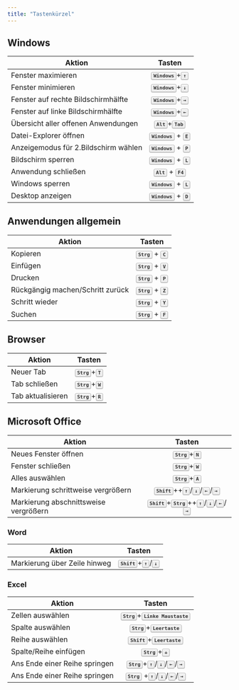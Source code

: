 ```yaml
---
title: "Tastenkürzel"
---
```


<style>
kbd {
  background-color: #eee;
  border-radius: 3px;
  border: 1px solid #b4b4b4;
  box-shadow:
    0 1px 1px rgba(0, 0, 0, 0.2),
    0 2px 0 0 rgba(255, 255, 255, 0.7) inset;
  color: #333;
  display: inline-block;
  font-size: 0.85em;
  font-weight: 700;
  line-height: 1;
  padding: 2px 4px;
  white-space: nowrap;
}
</style>

## Windows

| Aktion                               |              Tasten               |
| ------------------------------------ | :-------------------------------: |
| Fenster maximieren                   |  <kbd>Windows</kbd>+<kbd>↑</kbd>  |
| Fenster minimieren                   |  <kbd>Windows</kbd>+<kbd>↓</kbd>  |
| Fenster auf rechte Bildschirmhälfte  |  <kbd>Windows</kbd>+<kbd>→</kbd>  |
| Fenster auf linke Bildschirmhälfte   |  <kbd>Windows</kbd>+<kbd>←</kbd>  |
| Übersicht aller offenen Anwendungen  |   <kbd>Alt</kbd>+<kbd>Tab</kbd>   |
| Datei-Explorer öffnen                | <kbd>Windows</kbd> + <kbd>E</kbd> |
| Anzeigemodus für 2.Bildschirm wählen | <kbd>Windows</kbd> + <kbd>P</kbd> |
| Bildschirm sperren                   | <kbd>Windows</kbd> + <kbd>L</kbd> |
| Anwendung schließen                  |  <kbd>Alt</kbd> + <kbd>F4</kbd>   |
| Windows sperren                      | <kbd>Windows</kbd> + <kbd>L</kbd> |
| Desktop anzeigen                     | <kbd>Windows</kbd> + <kbd>D</kbd> |

## Anwendungen allgemein

| Aktion                           |             Tasten             |
| -------------------------------- | :----------------------------: |
| Kopieren                         | <kbd>Strg</kbd> + <kbd>C</kbd> |
| Einfügen                         | <kbd>Strg</kbd> + <kbd>V</kbd> |
| Drucken                          | <kbd>Strg</kbd> + <kbd>P</kbd> |
| Rückgängig machen/Schritt zurück | <kbd>Strg</kbd> + <kbd>Z</kbd> |
| Schritt wieder                   | <kbd>Strg</kbd> + <kbd>Y</kbd> |
| Suchen                           | <kbd>Strg</kbd> + <kbd>F</kbd> |

## Browser

| Aktion            |            Tasten            |
| ----------------- | :--------------------------: |
| Neuer Tab         | <kbd>Strg</kbd>+<kbd>T</kbd> |
| Tab schließen     | <kbd>Strg</kbd>+<kbd>W</kbd> |
| Tab aktualisieren | <kbd>Strg</kbd>+<kbd>R</kbd> |

## Microsoft Office

| Aktion                                |                                        Tasten                                         |
| ------------------------------------- | :-----------------------------------------------------------------------------------: |
| Neues Fenster öffnen                  |                             <kbd>Strg</kbd>+<kbd>N</kbd>                              |
| Fenster schließen                     |                             <kbd>Strg</kbd>+<kbd>W</kbd>                              |
| Alles auswählen                       |                             <kbd>Strg</kbd>+<kbd>A</kbd>                              |
| Markierung schrittweise vergrößern    |         <kbd>Shift</kbd>++<kbd>↑</kbd>/<kbd>↓</kbd>/<kbd>←</kbd>/<kbd>→</kbd>         |
| Markierung abschnittsweise vergrößern | <kbd>Shift</kbd>+<kbd>Strg</kbd>++<kbd>↑</kbd>/<kbd>↓</kbd>/<kbd>←</kbd>/<kbd>→</kbd> |

### Word

| Aktion                       |                   Tasten                   |
| ---------------------------- | :----------------------------------------: |
| Markierung über Zeile hinweg | <kbd>Shift</kbd>+<kbd>↑</kbd>/<kbd>↓</kbd> |

### Excel

| Aktion                        |                                Tasten                                |
| ----------------------------- | :------------------------------------------------------------------: |
| Zellen auswählen              |              <kbd>Strg</kbd>+<kbd>Linke Maustaste</kbd>              |
| Spalte auswählen              |                 <kbd>Strg</kbd>+<kbd>Leertaste</kbd>                 |
| Reihe auswählen               |                <kbd>Shift</kbd>+<kbd>Leertaste</kbd>                 |
| Spalte/Reihe einfügen         |                     <kbd>Strg</kbd>+<kbd>+</kbd>                     |
| Ans Ende einer Reihe springen | <kbd>Strg</kbd>+<kbd>↑</kbd>/<kbd>↓</kbd>/<kbd>←</kbd>/<kbd>→</kbd>  |
| Ans Ende einer Reihe springen | <kbd>Strg</kbd> +<kbd>↑</kbd>/<kbd>↓</kbd>/<kbd>←</kbd>/<kbd>→</kbd> |
